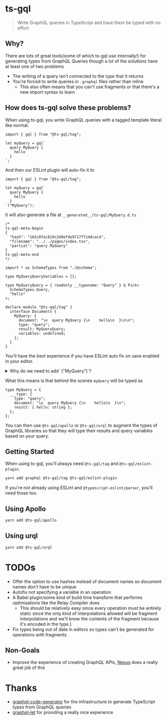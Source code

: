 # ts-gql

> Write GraphQL queries in TypeScript and have them be typed with no effort

## Why?

There are lots of great tools(some of which ts-gql use internally!) for generating types from GraphQL Queries though a lot of the solutions have at least one of two problems

- The writing of a query isn't connected to the type that it returns
- You're forced to write queries in `.graphql` files rather than inline
  - This also often means that you can't use fragments or that there's a new import syntax to learn

## How does ts-gql solve these problems?

When using ts-gql, you write GraphQL queries with a tagged template literal like normal.

```tsx
import { gql } from "@ts-gql/tag";

let myQuery = gql`
  query MyQuery {
    hello
  }
`;
```

And then our ESLint plugin will auto-fix it to

```tsx
import { gql } from "@ts-gql/tag";

let myQuery = gql`
  query MyQuery {
    hello
  }
`("MyQuery");
```

It will also generate a file at `__generated__/ts-gql/MyQuery.d.ts`

```tsx
/*
ts-gql-meta-begin
{
  "hash": "1b2c07ec819c249efde9717f714dcac4",
  "filename": "../../pages/index.tsx",
  "partial": "query MyQuery"
}
ts-gql-meta-end
*/

import * as SchemaTypes from "./@schema";

type MyQueryQueryVariables = {};

type MyQueryQuery = { readonly __typename: "Query" } & Pick<
  SchemaTypes.Query,
  "hello"
>;

declare module "@ts-gql/tag" {
  interface Documents {
    MyQuery: {
      document: "\n  query MyQuery {\n    hello\n  }\n\n";
      type: "query";
      result: MyQueryQuery;
      variables: undefined;
    };
  }
}
```

You'll have the best experience if you have ESLint auto fix on save enabled in your editor.

<details>

<summary>Why do we need to add `("MyQuery")`?</summary>

TypeScript doesn't currently type tagged template literals with literal string types so we have to add `("MyQuery")` though there are [issues](https://github.com/microsoft/TypeScript/issues/16552) [discussing](https://github.com/microsoft/TypeScript/issues/31422) [it](https://github.com/microsoft/TypeScript/issues/33304) which would remove the need for this.

</details>

What this means is that behind the scenes `myQuery` will be typed as

```tsx
type MyQuery = {
  ___type: {
    type: "query";
    document: "\n  query MyQuery {\n    hello\n  }\n";
    result: { hello: string };
  };
};
```

You can then use `@ts-gql/apollo` or `@ts-gql/urql` to augment the types of GraphQL libraries so that they will type their results and query variables based on your query.

## Getting Started

When using ts-gql, you'll always need `@ts-gql/tag` and `@ts-gql/eslint-plugin`.

```bash
yarn add graphql @ts-gql/tag @ts-gql/eslint-plugin
```

If you're not already using ESLint and `@typescript-eslint/parser`, you'll need those too.

## Using Apollo

```bash
yarn add @ts-gql/apollo
```

## Using urql

```bash
yarn add @ts-gql/urql
```

# TODOs

- Offer the option to use hashes instead of document names so document names don't have to be unique
- Autofix not specifying a variable in an operation
- A Babel plugin/some kind of build time transform that performs optimisations like the Relay Compiler does
  - This should be relatively easy since every operation must be entirely static since the only kind of interpolations allowed will be fragment interpolations and we'll know the contents of the fragment because it's encoded in the type.]
- Fix types being out of date in editors so types can't be generated for operations with fragments

## Non-Goals

- Improve the experience of creating GraphQL APIs, [Nexus](https://www.nexusjs.org/) does a really great job of this

# Thanks

- [graphql-code-generator](https://github.com/dotansimha/graphql-code-generator) for the infrastructure to generate TypeScript types from GraphQL queries
- [graphql-let](https://github.com/piglovesyou/graphql-let) for providing a really nice experience
